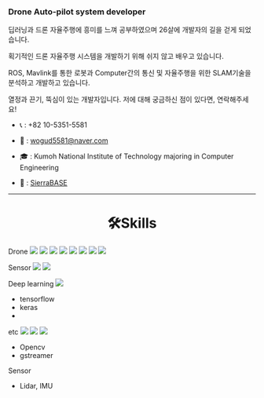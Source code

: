 ### Drone Auto-pilot system developer
딥러닝과 드론 자율주행에 흥미를 느껴 공부하였으며 26살에 개발자의 길을 걷게 되었습니다.

획기적인 드론 자율주행 시스템을 개발하기 위해 쉬지 않고 배우고 있습니다. <br>

ROS, Mavlink를 통한 로봇과 Computer간의 통신 및 자율주행을 위한 SLAM기술을 분석하고 개발하고 있습니다. <br>

열정과 끈기, 뚝심이 있는 개발자입니다. 저에 대해 궁금하신 점이 있다면, 연락해주세요! <br>

- 📞 : +82 10-5351-5581 <br>

- 📩 : wogud5581@naver.com <br>

- 🎓 : Kumoh National Institute of Technology majoring in Computer Engineering <br>

- 🏢 : [SierraBASE](https://www.sierrabase.co.kr/) <br>

---
# <center>🛠Skills</center>

Drone
<img src="https://img.shields.io/badge/ROS-blue?style=plastic&logo=ROS&logoColor=#22314E"/>
<img src="https://img.shields.io/badge/mav-ros-yellow"/>
<img src="https://img.shields.io/badge/mav-link-yellow"/>
<img src="https://img.shields.io/badge/Gazebo-orange?style=plastic&logo=GAZEBO&logoColor=#22314E"/>
<img src="https://img.shields.io/badge/Airsim-skyblue?style=plastic&logo=Airsim&logoColor=#22314E"/>
<img src="https://img.shields.io/badge/-ardupilot-black"/>
<img src="https://img.shields.io/badge/Opencv-blue?style=plastic&logo=OpenCV&logoColor=#5C3EE8"/>
<img src="https://img.shields.io/badge/-gstreamer-green"/>

Sensor
<img src="https://img.shields.io/badge/Velodyne-Lidar-purple"/>
<img src="https://img.shields.io/badge/-IMU-white"/>

Deep learning
<img src="https://img.shields.io/badge/Opencv-blue?style=plastic&logo=OpenCV&logoColor=#5C3EE8"/>
- tensorflow
- keras
- 

etc
<img src="https://img.shields.io/badge/git-black?style=plastic&logo=Git&logoColor=#F05032"/>
<img src="https://img.shields.io/badge/python-purple?style=plastic&logo=Python&logoColor=#3776AB"/>
<img src="https://img.shields.io/badge/c++-blue?style=plastic&logo=C++&logoColor=#00599C"/>



- Opencv
- gstreamer

Sensor
- Lidar, IMU




